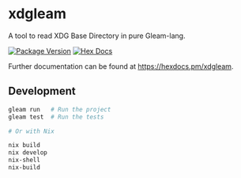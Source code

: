 # xdgleam

A tool to read XDG Base Directory in pure Gleam-lang.

[![Package Version](https://img.shields.io/hexpm/v/xdgleam)](https://hex.pm/packages/xdgleam)
[![Hex Docs](https://img.shields.io/badge/hex-docs-ffaff3)](https://hexdocs.pm/xdgleam/)

Further documentation can be found at <https://hexdocs.pm/xdgleam>.

## Development

```sh
gleam run   # Run the project
gleam test  # Run the tests

# Or with Nix

nix build
nix develop
nix-shell
nix-build
```
